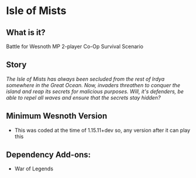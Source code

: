# Isle of Mists

## What is it?
 Battle for Wesnoth MP 2-player Co-Op Survival Scenario

## Story
 _The Isle of Mists has always been secluded from the rest of Irdya somewhere in the Great Ocean. Now, invaders threathen to conquer the island and reap its secrets for malicious purposes. Will, it's defenders, be able to repel all waves and ensure that the secrets stay hidden?_

## Minimum Wesnoth Version
 - This was coded at the time of 1.15.11+dev so, any version after it can play this

## Dependency Add-ons:
 - War of Legends
